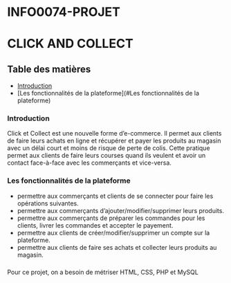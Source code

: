 # INFO0074-PROJET

# CLICK AND COLLECT

## Table des matières
* [Introduction](#Introduction)
* [Les fonctionnalités de la plateforme](#Les fonctionnalités de la plateforme)

 
### Introduction
Click et Collect est une nouvelle forme d’e-commerce. Il permet aux clients de faire leurs achats
en ligne et récupérer et payer les produits au magasin avec un délai court et moins de risque de
perte de colis. Cette pratique permet aux clients de faire leurs courses quand ils veulent et 
avoir un contact face-à-face avec les commerçants et vice-versa.

### Les fonctionnalités de la plateforme
* permettre aux commerçants et clients de se connecter pour faire les opérations suivantes.
* permettre aux commerçants d’ajouter/modifier/supprimer leurs produits.
* permettre aux commerçants de préparer les commandes pour les clients, livrer les
  commandes et accepter le payement.
* permettre aux clients de créer/modifier/supprimer un compte sur la plateforme.
* permettre aux clients de faire ses achats et collecter leurs produits au magasin.

###
Pour ce projet, on a besoin de métriser HTML, CSS, PHP et MySQL 


